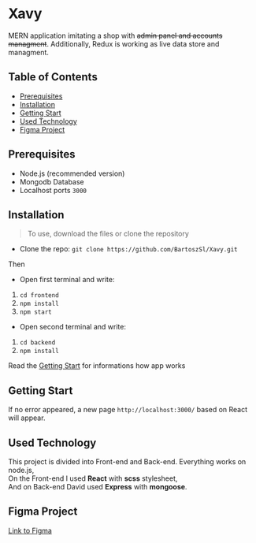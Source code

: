# Xavy

MERN application imitating a shop with ~~admin panel and accounts managment~~. Additionally, Redux is working as live data store and managment.  

## Table of Contents
- [Prerequisites](#prerequisites)
- [Installation](#installation)
- [Getting Start](#getting-start)
- [Used Technology](#used-technology)
- [Figma Project](#figma-project)

## Prerequisites
- Node.js (recommended version)
- Mongodb Database
- Localhost ports ``3000``

## Installation 

> To use, download the files or clone the repository

- Clone the repo: ``git clone https://github.com/BartoszSl/Xavy.git``

Then

- Open first terminal and write:
1. ``cd frontend``
2. ``npm install``
3. ``npm start``

- Open second terminal and write:
1. ``cd backend``
2. ``npm install``

Read the [Getting Start](#getting-start) for informations how app works

## Getting Start

If no error appeared, a new page ``http://localhost:3000/`` based on React will appear. 



## Used Technology

This project is divided into Front-end and Back-end. Everything works on node.js,<br/>
On the Front-end I used **React** with **scss** stylesheet, <br/>
And on Back-end David used **Express** with **mongoose**.

## Figma Project

[Link to Figma](https://www.figma.com/file/OG8HO2KxiIGpz4biwgp5W7/Untitled?type=design&node-id=98%3A19&mode=dev)
